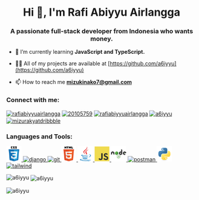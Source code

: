 <h1 align="center">Hi 👋, I'm Rafi Abiyyu Airlangga</h1>
<h3 align="center">A passionate full-stack developer from Indonesia who wants money.</h3>

- 🌱 I’m currently learning **JavaScript and TypeScript.**

- 👨‍💻 All of my projects are available at [https://github.com/a6iyyu](https://github.com/a6iyyu)

- 📫 How to reach me **mizukinako7@gmail.com**

<h3 align="left">Connect with me:</h3>
<p align="left">
<a href="https://linkedin.com/in/rafiabiyyuairlangga" target="blank"><img align="center" src="https://raw.githubusercontent.com/rahuldkjain/github-profile-readme-generator/master/src/images/icons/Social/linked-in-alt.svg" alt="rafiabiyyuairlangga" height="30" width="40" /></a>
<a href="https://stackoverflow.com/users/20105759" target="blank"><img align="center" src="https://raw.githubusercontent.com/rahuldkjain/github-profile-readme-generator/master/src/images/icons/Social/stack-overflow.svg" alt="20105759" height="30" width="40" /></a>
<a href="https://kaggle.com/rafiabiyyuairlangga" target="blank"><img align="center" src="https://raw.githubusercontent.com/rahuldkjain/github-profile-readme-generator/master/src/images/icons/Social/kaggle.svg" alt="rafiabiyyuairlangga" height="30" width="40" /></a>
<a href="https://instagram.com/a6iyyu" target="blank"><img align="center" src="https://raw.githubusercontent.com/rahuldkjain/github-profile-readme-generator/master/src/images/icons/Social/instagram.svg" alt="a6iyyu" height="30" width="40" /></a>
<a href="https://dribbble.com/mizurakyatdribbble" target="blank"><img align="center" src="https://raw.githubusercontent.com/rahuldkjain/github-profile-readme-generator/master/src/images/icons/Social/dribbble.svg" alt="mizurakyatdribbble" height="30" width="40" /></a>
</p>

<h3 align="left">Languages and Tools:</h3>
<p align="left"> <a href="https://www.w3schools.com/css/" target="_blank" rel="noreferrer"> <img src="https://raw.githubusercontent.com/devicons/devicon/master/icons/css3/css3-original-wordmark.svg" alt="css3" width="40" height="40"/> </a> <a href="https://www.djangoproject.com/" target="_blank" rel="noreferrer"> <img src="https://cdn.worldvectorlogo.com/logos/django.svg" alt="django" width="40" height="40"/> </a> <a href="https://git-scm.com/" target="_blank" rel="noreferrer"> <img src="https://www.vectorlogo.zone/logos/git-scm/git-scm-icon.svg" alt="git" width="40" height="40"/> </a> <a href="https://www.w3.org/html/" target="_blank" rel="noreferrer"> <img src="https://raw.githubusercontent.com/devicons/devicon/master/icons/html5/html5-original-wordmark.svg" alt="html5" width="40" height="40"/> </a> <a href="https://www.java.com" target="_blank" rel="noreferrer"> <img src="https://raw.githubusercontent.com/devicons/devicon/master/icons/java/java-original.svg" alt="java" width="40" height="40"/> </a> <a href="https://developer.mozilla.org/en-US/docs/Web/JavaScript" target="_blank" rel="noreferrer"> <img src="https://raw.githubusercontent.com/devicons/devicon/master/icons/javascript/javascript-original.svg" alt="javascript" width="40" height="40"/> </a> <a href="https://nodejs.org" target="_blank" rel="noreferrer"> <img src="https://raw.githubusercontent.com/devicons/devicon/master/icons/nodejs/nodejs-original-wordmark.svg" alt="nodejs" width="40" height="40"/> </a> <a href="https://postman.com" target="_blank" rel="noreferrer"> <img src="https://www.vectorlogo.zone/logos/getpostman/getpostman-icon.svg" alt="postman" width="40" height="40"/> </a> <a href="https://www.python.org" target="_blank" rel="noreferrer"> <img src="https://raw.githubusercontent.com/devicons/devicon/master/icons/python/python-original.svg" alt="python" width="40" height="40"/> </a> <a href="https://tailwindcss.com/" target="_blank" rel="noreferrer"> <img src="https://www.vectorlogo.zone/logos/tailwindcss/tailwindcss-icon.svg" alt="tailwind" width="40" height="40"/> </a> </p>

<p><img align="left" src="https://github-readme-stats.vercel.app/api/top-langs?username=a6iyyu&show_icons=true&locale=en&layout=compact" alt="a6iyyu" /></p>

<p>&nbsp;<img align="center" src="https://github-readme-stats.vercel.app/api?username=a6iyyu&show_icons=true&locale=en" alt="a6iyyu" /></p>

<p><img align="center" src="https://github-readme-streak-stats.herokuapp.com/?user=a6iyyu&" alt="a6iyyu" /></p>
